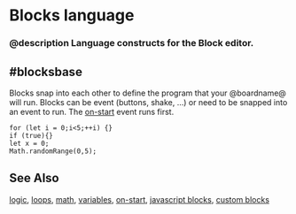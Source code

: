 # Blocks language

### @description Language constructs for the Block editor.

## #blocksbase
Blocks snap into each other to define the program that your @boardname@ will run.
Blocks can be event (buttons, shake, ...) or need to be snapped into an event to run.
The [on-start](/blocks/on-start) event runs first.

```namespaces
for (let i = 0;i<5;++i) {}
if (true){}
let x = 0;
Math.randomRange(0,5);
```

## See Also

[logic](/blocks/logic), [loops](/blocks/loops), [math](/blocks/math), [variables](/blocks/variables), [on-start](/blocks/on-start), [javascript blocks](/blocks/javascript-blocks), [custom blocks](blocks/custom)
